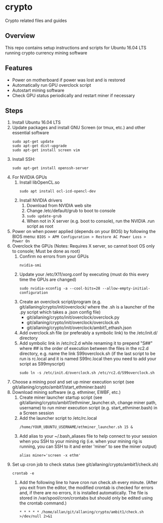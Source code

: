# crypto
Crypto related files and guides

## Overview
This repo contains setup instructions and scripts for Ubuntu 16.04 LTS running crypto currency mining software

## Features
* Power on motherboard if power was lost and is restored
* Automatically run GPU overclock script
* Autostart mining software
* Check GPU status periodically and restart miner if necessary

## Steps
1. Install Ubuntu 16.04 LTS
1. Update packages and install GNU Screen (or tmux, etc.) and other essential software
   ```
   sudo apt-get update
   sudo apt-get dist-upgrade
   sudo apt-get install screen vim
   ```
1. Install SSH:
   ```
   sudo apt-get install openssh-server
   ```
1. For NVIDIA GPUs
   1. Install libOpenCL.so
      ```
      sudo apt install ocl-icd-opencl-dev
      ```
   1. Install NVIDIA drivers
      1. Download from NVIDIA web site
      1. Change /etc/default/grub to boot to console
      1. ```sudo update-grub```
      1. When not in X server (e.g. boot to console), run the NVIDIA .run script as root
1. Power on when power applied (depends on your BIOS) by following the BIOS menu:
   ```BIOS > APM Configuration > Restore AC Power Loss > Power On```
1. Overclock the GPUs (Notes: Requires X server, so cannot boot OS only to console; Must be done as root)
   1. Confirm no errors from your GPUs
      ```
      nvidia-smi
      ```
   1. Update your /etc/X11/xorg.conf by executing (must do this every time the GPUs are changed)
      ```
      sudo nvidia-xconfig -a --cool-bits=28 --allow-empty-initial-configuration
      ```
   1. Create an overclock script/program (e.g. git/allaning/crypto/init/overclock/ where the .sh is a launcher of the .py script which takes a .json config file)
      * git/allaning/crypto/init/overclock/overclock.py
      * git/allaning/crypto/init/overclock/overclock.sh
      * git/allaning/crypto/init/overclock/ambit1_ethash.json
   1. Add overclock.sh file (or preferably a symbolic link) to the /etc/init.d/ directory
   1. Add symbolic link in /etc/rc2.d while renaming it to prepend "S##" where ## is the order of execution between the files in the rc2.d directory, e.g. name the link S99overclock.sh (if the last script to be run is rc.local and it is named S99rc.local then you need to add your script as S99myscript)
      ```
      sudo ln -s /etc/init.d/overclock.sh /etc/rc2.d/S99overclock.sh
      ```
1. Choose a mining pool and set up miner execution script (see git/allaning/crypto/ambit1/start_ethminer.bash)
1. Download mining software (e.g. ethminer, EWBF, etc.)
   1. Create miner launcher startup script (see git/allaning/crypto/ambit1/ethminer_launcher.sh, change miner path, username) to run miner execution script (e.g. start_ethminer.bash) in a Screen session
   1. Add the launcher script to /etc/rc.local
      ```
      /home/YOUR_UBUNTU_USERNAME/ethminer_launcher.sh 15 &
      ```
   1. Add alias to your ~/.bash_aliases file to help connect to your session when you SSH to your mining rig (i.e. when your mining rig is running, you can SSH to it and enter 'miner' to see the miner output)
      ```
      alias miner='screen -x ethm'
      ```
1. Set up cron job to check status (see git/allaning/crypto/ambit1/check.sh)
   ```
   crontab -e
   ```
   1. Add the following line to have cron run check.sh every minute. (After you exit from the editor, the modified crontab is checked for errors and, if there are no errors, it is installed automatically. The file is stored in /var/spool/cron/crontabs but should only be edited using the crontab command.)
      ```
      * * * * * /home/allan/git/allaning/crypto/ambit1/check.sh >/dev/null 2>&1
      ```

